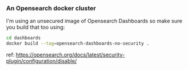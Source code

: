 ### An Opensearch docker cluster

I'm using an unsecured image of Opensearch Dashboards so make sure you build that too using:
```bash
cd dashboards
docker build --tag=opensearch-dashboards-no-security .
```
ref: https://opensearch.org/docs/latest/security-plugin/configuration/disable/

